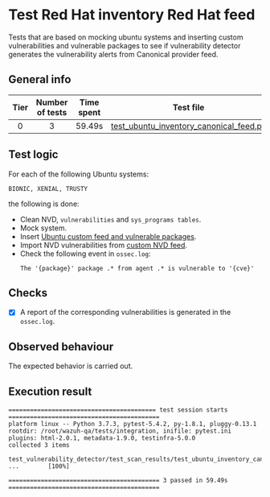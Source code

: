 # Test Red Hat inventory Red Hat feed

Tests that are based on mocking ubuntu systems and inserting custom vulnerabilities and vulnerable packages to see if
vulnerability detector generates the vulnerability alerts from Canonical provider feed.

## General info

|Tier | Number of tests | Time spent| Test file |
|:--:|:--:|:--:|:--:|
| 0 | 3 | 59.49s | [test_ubuntu_inventory_canonical_feed.py](../../test_scan_results/test_ubuntu_inventory_canonical_feed.py)|

## Test logic

For each of the following Ubuntu systems:

```
BIONIC, XENIAL, TRUSTY
```

the following is done:

- Clean NVD, `vulnerabilities` and `sys_programs tables`.
- Mock system.
- Insert [Ubuntu custom feed and vulnerable packages](../../test_scan_results/data/ubuntu_vulnerabilities.json).
- Import NVD vulnerabilities from [custom NVD feed](../../test_scan_results/data/real_nvd_feed.json).
- Check the following event in `ossec.log`:
  ```
  The '{package}' package .* from agent .* is vulnerable to '{cve}'
  ```

## Checks

- [x] A report of the corresponding vulnerabilities is generated in the `ossec.log`.

## Observed behaviour

The expected behavior is carried out.

## Execution result

```
========================================= test session starts ==========================================
platform linux -- Python 3.7.3, pytest-5.4.2, py-1.8.1, pluggy-0.13.1
rootdir: /root/wazuh-qa/tests/integration, inifile: pytest.ini
plugins: html-2.0.1, metadata-1.9.0, testinfra-5.0.0
collected 3 items

test_vulnerability_detector/test_scan_results/test_ubuntu_inventory_canonical_feed.py ...        [100%]

========================================== 3 passed in 59.49s ==========================================
```
